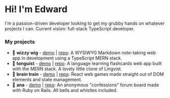 # Hi! I'm Edward
I'm a passion-driven developer looking to get my grubby hands on whatever projects I can. Current vision: full-stack TypeScript developer.

### My projects
- 🧞 **wizzy wig** - [demo](https://wizzy-wig.netlify.app/) | [repo](https://github.com/Foyoman/wizzy-wig-client): A WYSIWYG Markdown note-taking web app in development using a TypeScript MERN stack.
- 👅 **tonguist** - [demo](https://tonguist.netlify.app/) | [repo](https://github.com/Foyoman/tonguist-client): A language learning flashcards web app built with the MERN stack. A lovely little clone of Lingvist.
- 🧠 **brain train** - [demo](https://the-brain-train.web.app/) | [repo](https://github.com/Foyoman/brain-train/): React web games made straight out of DOM elements and state management.
- 💬 **ana** - [demo](https://ana-anecdotal.herokuapp.com/) | [repo](https://github.com/Foyoman/ana/): An anonymous "confessions" forum board made with Ruby on Rails. All bells and whistles included.

<!--
**Foyoman/Foyoman** is a ✨ _special_ ✨ repository because its `README.md` (this file) appears on your GitHub profile.

Here are some ideas to get you started:

- 🔭 I’m currently working on ...
- 🌱 I’m currently learning ...
- 👯 I’m looking to collaborate on ...
- 🤔 I’m looking for help with ...
- 💬 Ask me about ...
- 📫 How to reach me: ...
- 😄 Pronouns: ...
- ⚡ Fun fact: ...
-->
